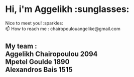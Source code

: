 <html>
<head>
</head>
<body>

<h1>Hi, i'm Aggelikh :sunglasses: </h1>
<p>Nice to meet you! :sparkles:<br>
📫 How to reach me : chairopoulouangelike@gmail.com </p>
<h2> My team :<br> Aggelikh Chairopoulou 2094 <br> Mpetel Goulde 1890 <br> Alexandros Bais 1515 </h2>
</body>
</html>
